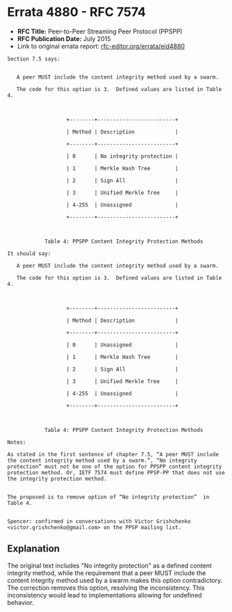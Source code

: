 # Errata 4880 - RFC 7574

- **RFC Title:** Peer-to-Peer Streaming Peer Protocol (PPSPP)
- **RFC Publication Date:** July 2015
- Link to original errata report: [rfc-editor.org/errata/eid4880](https://www.rfc-editor.org/errata/eid4880)

```
Section 7.5 says:


   A peer MUST include the content integrity method used by a swarm.
   The code for this option is 3.  Defined values are listed in Table 4.

                   +--------+-------------------------+
                   | Method | Description             |
                   +--------+-------------------------+
                   | 0      | No integrity protection |
                   | 1      | Merkle Hash Tree        |
                   | 2      | Sign All                |
                   | 3      | Unified Merkle Tree     |
                   | 4-255  | Unassigned              |
                   +--------+-------------------------+

            Table 4: PPSPP Content Integrity Protection Methods

It should say:

   A peer MUST include the content integrity method used by a swarm.
   The code for this option is 3.  Defined values are listed in Table 4.

                   +--------+-------------------------+
                   | Method | Description             |
                   +--------+-------------------------+
                   | 0      | Unassigned              |
                   | 1      | Merkle Hash Tree        |
                   | 2      | Sign All                |
                   | 3      | Unified Merkle Tree     |
                   | 4-255  | Unassigned              |
                   +--------+-------------------------+

            Table 4: PPSPP Content Integrity Protection Methods

Notes:

As stated in the first sentence of chapter 7.5, “A peer MUST include the content integrity method used by a swarm.”, “No integrity protection” must not be one of the option for PPSPP content integrity protection method. Or, IETF 7574 must define PPSP-PP that does not use the integrity protection method.

The proposed is to remove option of “No integrity protection”  in Table 4.

Spencer: confirmed in conversations with Victor Grishchenko <victor.grishchenko@gmail.com> on the PPSP mailing list.
```

## Explanation

The original text includes "No integrity protection" as a defined content integrity method, while the requirement that a peer MUST include the content integrity method used by a swarm makes this option contradictory.  The correction removes this option, resolving the inconsistency. This inconsistency would lead to implementations allowing for undefined behavior.

